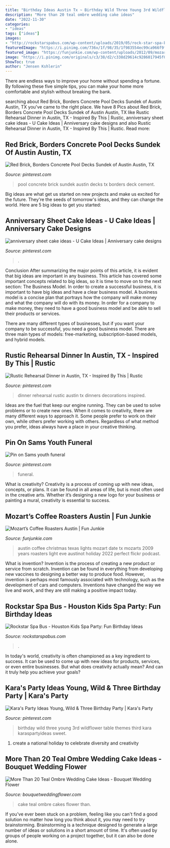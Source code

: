```yaml
---
title: "Birthday Ideas Austin Tx ~ Birthday Wild Three Young 3rd Wildflower Table Themes Third Kara Karaspartyideas Sweet"
description: "More than 20 teal ombre wedding cake ideas"
date: "2022-11-30"
categories:
- "ideas"
tags: ["ideas"]
images:
- "http://rockstarspabus.com/wp-content/uploads/2019/05/rock-star-spa-bus-gallery-katy-tx.jpg"
featuredImage: "https://i.pinimg.com/736x/1f/98/35/1f983554ec99ca966f9f8b2e86005a60.jpg"
featured_image: "https://funjunkie.com/wp-content/uploads/2012/09/mozarts_coffee_roasters_5.jpg"
image: "https://i.pinimg.com/originals/c3/38/d2/c338d29614c9286017945f09dce4029c.jpg"
ShowToc: true
author: "Jensen Kshlerin"
---
```



There are endless ways to improve your home without spending a fortune. By following these five simple tips, you can make your home more comfortable and stylish without breaking the bank.

	

		
searching about Red Brick, Borders Concrete Pool Decks Sundek of Austin Austin, TX you've came to the right place. We have 8 Pics about Red Brick, Borders Concrete Pool Decks Sundek of Austin Austin, TX like Rustic Rehearsal Dinner in Austin, TX - Inspired By This | Rustic, anniversary sheet cake ideas - U Cake Ideas | Anniversary cake designs and also Rustic Rehearsal Dinner in Austin, TX - Inspired By This | Rustic. Read more:
		
    
## Red Brick, Borders Concrete Pool Decks Sundek Of Austin Austin, TX

<img loading=lazy src="https://i.pinimg.com/736x/da/b7/1c/dab71cf835207d2d4c8a678d767c4263--concrete-pool-cement.jpg" onerror="this.onerror=null;this.src='https://tse4.mm.bing.net/th?id=OIP.VLCFiY4Bp_PVlSmrqsGsRwHaFK&amp;pid=15.1';" alt="Red Brick, Borders Concrete Pool Decks Sundek of Austin Austin, TX">

_Source: pinterest.com_

>pool concrete brick sundek austin decks tx borders deck cement. 

	

Big ideas are what get us started on new projects and make us excited for the future. They're the seeds of tomorrow's ideas, and they can change the world. Here are 5 big ideas to get you started: 

    
## Anniversary Sheet Cake Ideas - U Cake Ideas | Anniversary Cake Designs

<img loading=lazy src="https://i.pinimg.com/736x/5a/cc/88/5acc8878b13820a1bebd6f341a609c90--simple-anniversary-cakes-sheet-cakes.jpg" onerror="this.onerror=null;this.src='https://tse3.mm.bing.net/th?id=OIP.klkeVkbvRFPKxOSwvM_UwgHaJ-&amp;pid=15.1';" alt="anniversary sheet cake ideas - U Cake Ideas | Anniversary cake designs">

_Source: pinterest.com_

>. 

	

Conclusion
After summarizing the major points of this article, it is evident that big ideas are important in any business. This article has covered some important concepts related to big ideas, so it is time to move on to the next section: The Business Model.
In order to create a successful business, it is important to have big ideas and have a clear business model. A business model is a concise plan that portrays how the company will make money and what the company will do with its money. In order for a company to make money, they need to have a good business model and be able to sell their products or services. 

There are many different types of businesses, but if you want your company to be successful, you need a good business model. There are three main types of models: free-marketing, subscription-based models, and hybrid models.

    
## Rustic Rehearsal Dinner In Austin, TX - Inspired By This | Rustic

<img loading=lazy src="https://i.pinimg.com/736x/1f/98/35/1f983554ec99ca966f9f8b2e86005a60.jpg" onerror="this.onerror=null;this.src='https://tse3.mm.bing.net/th?id=OIP.UxIeEkNnJYO6WLFq45w3RAHaKH&amp;pid=15.1';" alt="Rustic Rehearsal Dinner in Austin, TX - Inspired By This | Rustic">

_Source: pinterest.com_

>dinner rehearsal rustic austin tx dinners decorations inspired. 

	

Ideas are the fuel that keep our engine running. They can be used to solve problems or to create new ones. When it comes to creativity, there are many different ways to approach it. Some people prefer to work on their own, while others prefer working with others. Regardless of what method you prefer, ideas always have a place in your creative thinking.

    
## Pin On Sams Youth Funeral

<img loading=lazy src="https://i.pinimg.com/originals/c3/38/d2/c338d29614c9286017945f09dce4029c.jpg" onerror="this.onerror=null;this.src='https://tse2.mm.bing.net/th?id=OIP.-CjSlNbSgJJeP_JOPBkizAHaPP&amp;pid=15.1';" alt="Pin on Sams youth funeral">

_Source: pinterest.com_

>funeral. 

	

What is creativity?
Creativity is a process of coming up with new ideas, concepts, or plans. It can be found in all areas of life, but is most often used in the creative arts. Whether it’s designing a new logo for your business or painting a mural, creativity is essential to success.

    
## Mozart’s Coffee Roasters Austin | Fun Junkie

<img loading=lazy src="https://funjunkie.com/wp-content/uploads/2012/09/mozarts_coffee_roasters_5.jpg" onerror="this.onerror=null;this.src='https://tse1.mm.bing.net/th?id=OIP.-OCNiHv0-yxWVV_mTllrJQHaE8&amp;pid=15.1';" alt="Mozart’s Coffee Roasters Austin | Fun Junkie">

_Source: funjunkie.com_

>austin coffee christmas texas lights mozart date tx mozarts 2009 years roasters light eve austinot holiday 2022 perfect flickr podcast. 

	

What is invention?
Invention is the process of creating a new product or service from scratch. Invention can be found in everything from developing new vaccines to designing a better way to produce food. However, invention is perhaps most famously associated with technology, such as the development of cars and computers. Inventions have changed the way we live and work, and they are still making a positive impact today.

    
## Rockstar Spa Bus - Houston Kids Spa Party: Fun Birthday Ideas

<img loading=lazy src="http://rockstarspabus.com/wp-content/uploads/2019/05/rock-star-spa-bus-gallery-katy-tx.jpg" onerror="this.onerror=null;this.src='https://tse4.mm.bing.net/th?id=OIP.qW9IHE72tjtdgXB4cxFoEQHaE8&amp;pid=15.1';" alt="Rockstar Spa Bus - Houston Kids Spa Party: Fun Birthday Ideas">

_Source: rockstarspabus.com_

>. 

	

In today's world, creativity is often championed as a key ingredient to success. It can be used to come up with new ideas for products, services, or even entire businesses. But what does creativity actually mean? And can it truly help you achieve your goals?

    
## Kara&#039;s Party Ideas Young, Wild &amp; Three Birthday Party | Kara&#039;s Party

<img loading=lazy src="https://i.pinimg.com/736x/57/fd/af/57fdaffadd2c273b9b42a4a3df6d5f40.jpg" onerror="this.onerror=null;this.src='https://tse2.mm.bing.net/th?id=OIP.QDoPYMZCInQpbD6y3nlYYQHaLH&amp;pid=15.1';" alt="Kara&#039;s Party Ideas Young, Wild &amp; Three Birthday Party | Kara&#039;s Party">

_Source: pinterest.com_

>birthday wild three young 3rd wildflower table themes third kara karaspartyideas sweet. 

	

1. create a national holiday to celebrate diversity and creativity

    
## More Than 20 Teal Ombre Wedding Cake Ideas - Bouquet Wedding Flower

<img loading=lazy src="http://www.bouquetweddingflower.com/wp-content/uploads/2017/03/ombre-wedding-cake.jpg" onerror="this.onerror=null;this.src='https://tse2.mm.bing.net/th?id=OIP.V61gzO_ucy4OZtiWlDR-ZwHaLH&amp;pid=15.1';" alt="More Than 20 Teal Ombre Wedding Cake Ideas - Bouquet Wedding Flower">

_Source: bouquetweddingflower.com_

>cake teal ombre cakes flower than. 

	

If you've ever been stuck on a problem, feeling like you can't find a good solution no matter how long you think about it, you may need to try brainstorming. Brainstorming is a technique designed to generate a large number of ideas or solutions in a short amount of time. It's often used by groups of people working on a project together, but it can also be done alone.

